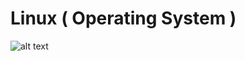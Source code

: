 # Linux ( Operating System )

![alt text](https://www.teahub.io/photos/full/162-1627164_best-ubuntu-wallpaper-debian-background.jpg)